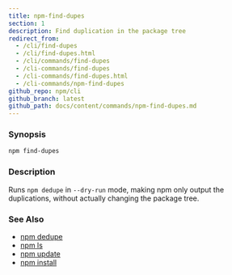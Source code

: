 ```yaml
---
title: npm-find-dupes
section: 1
description: Find duplication in the package tree
redirect_from:
  - /cli/find-dupes
  - /cli/find-dupes.html
  - /cli/commands/find-dupes
  - /cli-commands/find-dupes
  - /cli-commands/find-dupes.html
  - /cli-commands/npm-find-dupes
github_repo: npm/cli
github_branch: latest
github_path: docs/content/commands/npm-find-dupes.md
---
```


### Synopsis

```bash
npm find-dupes
```

### Description

Runs `npm dedupe` in `--dry-run` mode, making npm only output the
duplications, without actually changing the package tree.

### See Also

* [npm dedupe](/cli-commands/dedupe)
* [npm ls](/cli-commands/ls)
* [npm update](/cli-commands/update)
* [npm install](/cli-commands/install)

